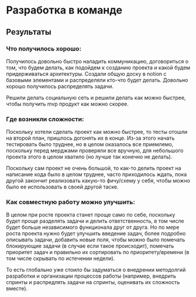 # Разработка в команде

## Результаты

### Что получилось хорошо:

Получилось довольно быстро наладить коммуникацию, договориться о том, что будем делать, как подойдем к созданию проекта и какой будем придерживаться архитектуры. Создали общую доску в notion с базовыми элементами и распределяли кто-что будет делать. Довольно хорошо получилось распределять задачи.

Решили делать социальную сеть и решили делать как можно быстрее, чтобы получить mvp продукт как можно скорее.

### Где возникли сложности:

Поскольку хотели сделать проект как можно быстрее, то тесты отошли на второй план, пришлось догонять их в конце. Из-за этого начать тестировать было труднее, но в целом оказалось все приемлемо, поскольку перед мерджами проверяли все вручную, для небольшого проекта этого в целом хватило (но лучше так конечно не делать).

Поскольку сам проект не очень большой, то как-то делить проект на написание кода было в целом труднее, часто приходилось ждать, пока другой закончит реализовать какую-то фичу/схему у себя, чтобы можно было ее использовать в своей другой таске.

### Как совместную работу можно улучшить:

В целом при росте проекта станет проще само по себе, поскольку будет проще разделять задачи и делить ответственность, в том числе будет больше независимого функционала друг от друга. Но по мере роста проекта нужно будет улучшить введение задач, более подробно описывать задачи, добавить новые поля, чтобы можно было помечать блокирующие задачи (в случае если такое происходит), помечать приоритет задач и правильно их сортировать по приоритету/времени (в том числе скрывать по истечении недели).

То есть глобально уже стоило бы задуматься о внедрении методолгий разработки и организации процессов работы (например, внедрить спринты и распредлять задачи на спринты, оценивать их сложность вместе).